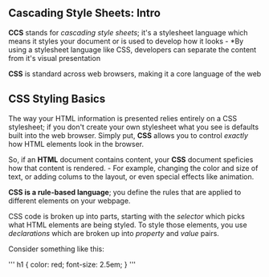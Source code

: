 ## Cascading Style Sheets: Intro

**CCS** stands for *cascading style sheets*; it's a stylesheet language which means it styles your document or is used to develop how it looks
    - *By using a stylesheet language like CSS, developers can separate the content from it's visual presentation

**CSS** is standard across web browsers, making it a core language of the web

## CSS Styling Basics 

The way your HTML information is presented relies entirely on a CSS stylesheet; if you don't create your own stylesheet what you see is defaults built into the web browser. 
Simply put, **CSS** allows you to control *exactly* how HTML elements look in the browser. 

So, if an **HTML** document contains content, your **CSS** document speficies how that content is rendered. 
     - For example, changing the color and size of text, or adding colums to the layout, or even special effects like animation. 

**CSS is a rule-based language**; you define the rules that are applied to different elements on your webpage. 

CSS code is broken up into parts, starting with the *selector* which picks what HTML elements are being styled. To style those elements, you use *declarations* which are broken up into *property* and *value* pairs. 

Consider something like this: 

''' 
h1 {
color: red;
font-size: 2.5em;
}
'''





